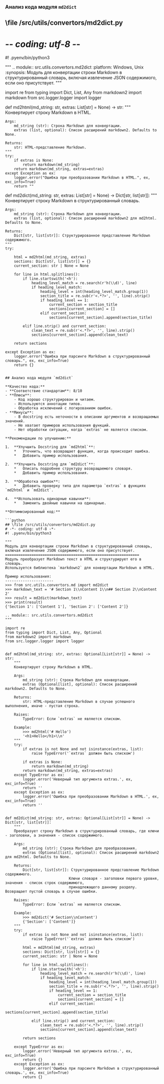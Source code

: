 ### **Анализ кода модуля `md2dict`**

## \file /src/utils/convertors/md2dict.py
# -*- coding: utf-8 -*-
#! .pyenv/bin/python3

"""
.. module:: src.utils.convertors.md2dict
	:platform: Windows, Unix
	:synopsis: Модуль для конвертации строки Markdown в структурированный словарь, включая извлечение JSON содержимого, если оно присутствует.
"""

import re
from typing import Dict, List, Any
from markdown2 import markdown
from src.logger.logger import logger


def md2html(md_string: str, extras: List[str] = None) -> str:
    """
    Конвертирует строку Markdown в HTML.

    Args:
        md_string (str): Строка Markdown для конвертации.
        extras (list, optional): Список расширений markdown2. Defaults to None.

    Returns:
        str: HTML-представление Markdown.
    """
    try:
        if extras is None:
            return markdown(md_string)
        return markdown(md_string, extras=extras)
    except Exception as ex:
        logger.error("Ошибка при преобразовании Markdown в HTML.", ex, exc_info=True)
        return ""


def md2dict(md_string: str, extras: List[str] = None) -> Dict[str, list[str]]:
    """
    Конвертирует строку Markdown в структурированный словарь.

    Args:
        md_string (str): Строка Markdown для конвертации.
        extras (list, optional): Список расширений markdown2 для md2html. Defaults to None.

    Returns:
        Dict[str, list[str]]: Структурированное представление Markdown содержимого.
    """
    try:

        html = md2html(md_string, extras)
        sections: Dict[str, list[str]] = {}
        current_section: str | None = None

        for line in html.splitlines():
            if line.startswith('<h'):
                heading_level_match = re.search(r'h(\\d)', line)
                if heading_level_match:
                    heading_level = int(heading_level_match.group(1))
                    section_title = re.sub(r'<.*?>', '', line).strip()
                    if heading_level == 1:
                        current_section = section_title
                        sections[current_section] = []
                    elif current_section:
                        sections[current_section].append(section_title)

            elif line.strip() and current_section:
                clean_text = re.sub(r'<.*?>', '', line).strip()
                sections[current_section].append(clean_text)

        return sections

    except Exception as ex:
        logger.error("Ошибка при парсинге Markdown в структурированный словарь.", ex, exc_info=True)
        return {}
```

## Анализ кода модуля `md2dict`

**Качество кода:**
- **Соответствие стандартам**: 8/10
- **Плюсы**:
    - Код хорошо структурирован и читаем.
    - Используются аннотации типов.
    - Обработка исключений с логированием ошибок.
- **Минусы**:
    - В docstring есть неточности в описании аргументов и возвращаемых значений.
    - Не хватает примеров использования функций.
    - Нет обработки ситуации, когда `extras` не является списком.

**Рекомендации по улучшению:**

1.  **Улучшить Docstring для `md2html`**:
    *   Уточнить, что возвращает функция, когда происходит ошибка.
    *   Добавить пример использования.

2.  **Улучшить Docstring для `md2dict`**:
    *   Описать подробнее структуру возвращаемого словаря.
    *   Добавить пример использования.

3.  **Обработка ошибок**:
    *   Добавить проверку типа для параметра `extras` в функциях `md2html` и `md2dict`.

4.  **Использовать одинарные кавычки**:
    *   Заменить двойные кавычки на одинарные.

**Оптимизированный код:**

```python
## \file /src/utils/convertors/md2dict.py
# -*- coding: utf-8 -*-
#! .pyenv/bin/python3

"""
Модуль для конвертации строки Markdown в структурированный словарь,
включая извлечение JSON содержимого, если оно присутствует.
=============================================================
Модуль преобразует Markdown текст в HTML и структурирует его в словарь.
Используется библиотека `markdown2` для конвертации Markdown в HTML.

Пример использования:
----------------------
>>> from src.utils.convertors.md import md2dict
>>> markdown_text = '# Section 1\\nContent 1\\n## Section 2\\nContent 2'
>>> result = md2dict(markdown_text)
>>> print(result)
{'Section 1': ['Content 1'], 'Section 2': ['Content 2']}

.. module:: src.utils.convertors.md2dict
"""

import re
from typing import Dict, List, Any, Optional
from markdown2 import markdown
from src.logger.logger import logger


def md2html(md_string: str, extras: Optional[List[str]] = None) -> str:
    """
    Конвертирует строку Markdown в HTML.

    Args:
        md_string (str): Строка Markdown для конвертации.
        extras (Optional[list], optional): Список расширений markdown2. Defaults to None.

    Returns:
        str: HTML-представление Markdown в случае успешного выполнения, иначе - пустая строка.

    Raises:
        TypeError: Если `extras` не является списком.

    Example:
        >>> md2html('# Hello')
        '<h1>Hello</h1>\\n'
    """
    try:
        if extras is not None and not isinstance(extras, list):
            raise TypeError('`extras` должен быть списком')

        if extras is None:
            return markdown(md_string)
        return markdown(md_string, extras=extras)
    except TypeError as ex:
        logger.error('Неверный тип аргумента extras.', ex, exc_info=True)
        return ''
    except Exception as ex:
        logger.error('Ошибка при преобразовании Markdown в HTML.', ex, exc_info=True)
        return ''


def md2dict(md_string: str, extras: Optional[List[str]] = None) -> Dict[str, list[str]]:
    """
    Преобразует строку Markdown в структурированный словарь, где ключи - заголовки, а значения - список содержимого.

    Args:
        md_string (str): Строка Markdown для преобразования.
        extras (Optional[list], optional): Список расширений markdown2 для md2html. Defaults to None.

    Returns:
        Dict[str, list[str]]: Структурированное представление Markdown содержимого.
                             Ключи словаря - заголовки первого уровня, значения - список строк содержимого,
                             принадлежащего данному разделу. Возвращает пустой словарь в случае ошибки.

    Raises:
        TypeError: Если `extras` не является списком.

    Example:
        >>> md2dict('# Section\\nContent')
        {'Section': ['Content']}
    """
    try:
        if extras is not None and not isinstance(extras, list):
            raise TypeError('`extras` должен быть списком')

        html = md2html(md_string, extras)
        sections: Dict[str, list[str]] = {}
        current_section: str | None = None

        for line in html.splitlines():
            if line.startswith('<h'):
                heading_level_match = re.search(r'h(\\d)', line)
                if heading_level_match:
                    heading_level = int(heading_level_match.group(1))
                    section_title = re.sub(r'<.*?>', '', line).strip()
                    if heading_level == 1:
                        current_section = section_title
                        sections[current_section] = []
                    elif current_section:
                        sections[current_section].append(section_title)

            elif line.strip() and current_section:
                clean_text = re.sub(r'<.*?>', '', line).strip()
                sections[current_section].append(clean_text)

        return sections

    except TypeError as ex:
        logger.error('Неверный тип аргумента extras.', ex, exc_info=True)
        return {}
    except Exception as ex:
        logger.error('Ошибка при парсинге Markdown в структурированный словарь.', ex, exc_info=True)
        return {}